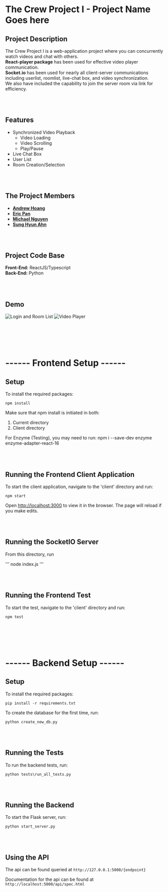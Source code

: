 # The Crew Project I - Project Name Goes here

## Project Description
The Crew Project I is a web-application project where you can concurrently watch videos and chat with others.<br>
**React-player package** has been used for effective video player communication.<br>
**Socket.io** has been used for nearly all client-server communications including userlist, roomlist, live-chat box, and video synchronization.<br>
We also have included the capability to join the server room via link for efficiency.

<br></br>

## Features
* Synchronized Video Playback
  * Video Loading
  * Video Scrolling
  * Play/Pause
* Live Chat Box
* User List
* Room Creation/Selection

<br></br>

## The Project Members
* [**Andrew Hoang**](https://github.com/Andrew03)
* [**Eric Pan**](https://github.com/ericpan0207)
* [**Michael Nguyen**](https://github.com/michan4)
* [**Sung Hyun Ahn**](https://github.com/sahn1998)

<br></br>

## Project Code Base
**Front-End:** ReactJS/Typescript<br>
**Back-End:** Python

<br></br>

## Demo
![Login and Room List](https://j.gifs.com/OMnL6g.gif)
![Video Player](https://j.gifs.com/zvJQYr.gif)

<br></br>
<br></br>

# ------ Frontend Setup ------

## Setup
To install the required packages:

```
npm install
```

Make sure that npm install is initiated in both:
1) Current directory
2) Client directory

For Enzyme (Testing), you may need to run: 
npm i --save-dev enzyme enzyme-adapter-react-16

<br></br>

## Running the Frontend Client Application
To start the client application, navigate to the 'client' directory and run:

```
npm start
```

Open [http://localhost:3000](http://localhost:3000) to view it in the browser.
The page will reload if you make edits.

<br></br>

## Running the SocketIO Server
From this directory, run

'''
node index.js
'''

<br></br>

## Running the Frontend Test
To start the test, navigate to the 'client' directory and run:

```
npm test
```


<br></br>
<br></br>


# ------ Backend Setup ------

## Setup
To install the required packages:
```
pip install -r requirements.txt
```

To create the database for the first time, run:
```
python create_new_db.py
```

<br></br>

## Running the Tests
To run the backend tests, run:
```
python tests\run_all_tests.py
```

<br></br>

## Running the Backend
To start the Flask server, run:
```
python start_server.py
```

<br></br>

## Using the API
The api can be found queried at `http://127.0.0.1:5000/{endpoint}`

Documentation for the api can be found at `http://localhost:5000/api/spec.html`
